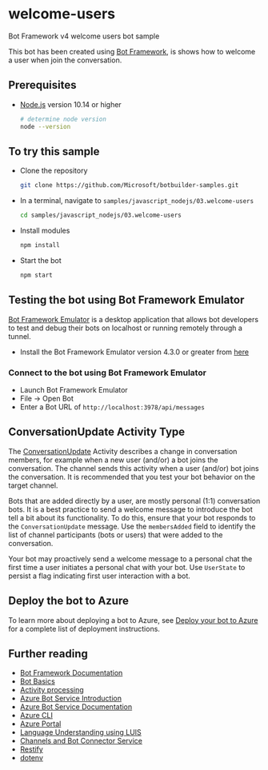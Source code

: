# welcome-users

Bot Framework v4 welcome users bot sample

This bot has been created using [Bot Framework](https://dev.botframework.com), is shows how to welcome a user when join the conversation.

## Prerequisites

- [Node.js](https://nodejs.org) version 10.14 or higher

    ```bash
    # determine node version
    node --version
    ```

## To try this sample

- Clone the repository

    ```bash
    git clone https://github.com/Microsoft/botbuilder-samples.git
    ```

- In a terminal, navigate to `samples/javascript_nodejs/03.welcome-users`

    ```bash
    cd samples/javascript_nodejs/03.welcome-users
    ```

- Install modules

    ```bash
    npm install
    ```

- Start the bot

    ```bash
    npm start
    ```

## Testing the bot using Bot Framework Emulator

[Bot Framework Emulator](https://github.com/microsoft/botframework-emulator) is a desktop application that allows bot developers to test and debug their bots on localhost or running remotely through a tunnel.

- Install the Bot Framework Emulator version 4.3.0 or greater from [here](https://github.com/Microsoft/BotFramework-Emulator/releases)

### Connect to the bot using Bot Framework Emulator

- Launch Bot Framework Emulator
- File -> Open Bot
- Enter a Bot URL of `http://localhost:3978/api/messages`

## ConversationUpdate Activity Type

The [ConversationUpdate](https://docs.microsoft.com/en-us/azure/bot-service/bot-service-activity-spec?view=azure-bot-service-3.0#conversation-update-activity) Activity describes a change in conversation members, for example when a new user (and/or) a bot joins the conversation. The channel sends this activity when a user (and/or) bot joins the conversation. It is recommended that you test your bot behavior on the target channel.

Bots that are added directly by a user, are mostly personal (1:1) conversation bots. It is a best practice to send a welcome message to introduce the bot tell a bit about its functionality. To do this, ensure that your bot responds to the `ConversationUpdate` message. Use the `membersAdded` field to identify the list of channel participants (bots or users) that were added to the conversation.

Your bot may proactively send a welcome message to a personal chat the first time a user initiates a personal chat with your bot. Use `UserState` to persist a flag indicating first user interaction with a bot.

## Deploy the bot to Azure

To learn more about deploying a bot to Azure, see [Deploy your bot to Azure](https://aka.ms/azuredeployment) for a complete list of deployment instructions.

## Further reading

- [Bot Framework Documentation](https://docs.botframework.com)
- [Bot Basics](https://docs.microsoft.com/azure/bot-service/bot-builder-basics?view=azure-bot-service-4.0)
- [Activity processing](https://docs.microsoft.com/en-us/azure/bot-service/bot-builder-concept-activity-processing?view=azure-bot-service-4.0)
- [Azure Bot Service Introduction](https://docs.microsoft.com/azure/bot-service/bot-service-overview-introduction?view=azure-bot-service-4.0)
- [Azure Bot Service Documentation](https://docs.microsoft.com/azure/bot-service/?view=azure-bot-service-4.0)
- [Azure CLI](https://docs.microsoft.com/cli/azure/?view=azure-cli-latest)
- [Azure Portal](https://portal.azure.com)
- [Language Understanding using LUIS](https://docs.microsoft.com/en-us/azure/cognitive-services/luis/)
- [Channels and Bot Connector Service](https://docs.microsoft.com/en-us/azure/bot-service/bot-concepts?view=azure-bot-service-4.0)
- [Restify](https://www.npmjs.com/package/restify)
- [dotenv](https://www.npmjs.com/package/dotenv)
